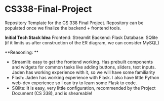 # CS338-Final-Project
Repository Template for the CS 338 Final Project. Repository can be populated once we finalize the backend + frontend tools.

**Initial Tech Stack Idea**
Frontend: Streamlit
Backend: Flask
Database: SQlite (if it limits us after construction of the ER diagram, we can consider MySQL)

**Reasoning: **
- Streamlit: easy to get the frontend working. Has prebuilt components and widgets for common tasks like adding buttons, sliders, text inputs. Jaden has working experience with it, so we will have some familiarity
- Flash: Jaden has working experience with Flask. I also have little Python web-dev experience so I can try to learn some Flask to code.
- SQlite: It is easy, very little configuration, recommended by the Project Document (CS 338), and is sheareable! 
